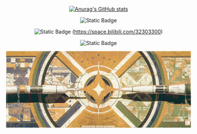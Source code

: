 <div id="title" align=center>



[![Anurag's GitHub stats](https://github-readme-stats.vercel.app/api?username=Unimend&show_icons=true&theme=tokyonight)](https://b23.tv/iEJTnPp)

![Static Badge](https://img.shields.io/badge/Articles-%E7%9F%A5%E4%B9%8E-%20rgb(61%2C%20144%2C%20215))

![Static Badge](https://img.shields.io/badge/Video-%E5%93%94%E5%93%A9%E5%93%94%E5%93%A9-rgb(234%2C%2085%2C%20149)) (https://space.bilibili.com/32303300)

![Static Badge](https://img.shields.io/badge/Portfolio%20of%20work-ArtStation-rgb(56%2C%20163%2C%20239))


</div>

![头像](image/Background.jpg)

[github-sub-title:img]: https://readme-typing-svg.herokuapp.com?font=Segoe+Script&center=true&lines=mq白.
</div>
